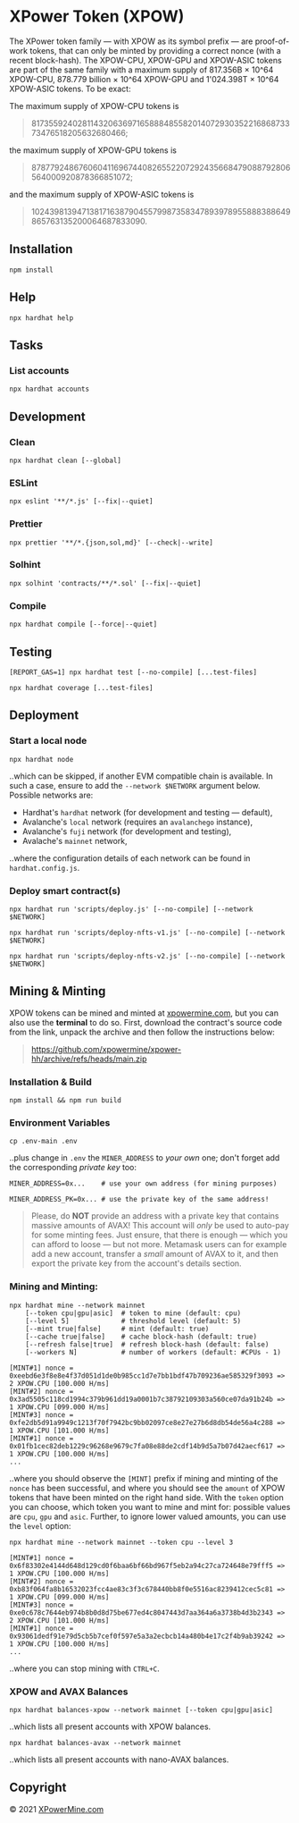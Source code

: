 # XPower Token (XPOW)

The XPower token family &mdash; with XPOW as its symbol prefix &mdash; are proof-of-work tokens, that can only be minted by providing a correct nonce (with a recent block-hash). The XPOW-CPU, XPOW-GPU and XPOW-ASIC tokens are part of the same family with a maximum supply of 817.356B × 10^64 XPOW-CPU, 878.779 billion &times; 10^64 XPOW-GPU and 1'024.398T × 10^64 XPOW-ASIC tokens. To be exact:

The maximum supply of XPOW-CPU tokens is

> 8173559240281143206369716588848558201407293035221686873373476518205632680466;

the maximum supply of XPOW-GPU tokens is

> 8787792486760604116967440826552207292435668479088792806564000920878366851072;

and the maximum supply of XPOW-ASIC tokens is

> 10243981394713817163879045579987358347893978955888388649865763135200064687833090.

## Installation

```shell
npm install
```

## Help

```shell
npx hardhat help
```

## Tasks

### List accounts

```shell
npx hardhat accounts
```

## Development

### Clean

```shell
npx hardhat clean [--global]
```

### ESLint

```shell
npx eslint '**/*.js' [--fix|--quiet]
```

### Prettier

```shell
npx prettier '**/*.{json,sol,md}' [--check|--write]
```

### Solhint

```shell
npx solhint 'contracts/**/*.sol' [--fix|--quiet]
```

### Compile

```shell
npx hardhat compile [--force|--quiet]
```

## Testing

```shell
[REPORT_GAS=1] npx hardhat test [--no-compile] [...test-files]
```

```shell
npx hardhat coverage [...test-files]
```

## Deployment

### Start a local node

```shell
npx hardhat node
```

..which can be skipped, if another EVM compatible chain is available. In such a case, ensure to add the `--network $NETWORK` argument below. Possible networks are:

- Hardhat's `hardhat` network (for development and testing &mdash; default),
- Avalanche's `local` network (requires an `avalanchego` instance),
- Avalanche's `fuji` network (for development and testing),
- Avalache's `mainnet` network,

..where the configuration details of each network can be found in `hardhat.config.js`.

### Deploy smart contract(s)

```shell
npx hardhat run 'scripts/deploy.js' [--no-compile] [--network $NETWORK]
```

```shell
npx hardhat run 'scripts/deploy-nfts-v1.js' [--no-compile] [--network $NETWORK]
```

```shell
npx hardhat run 'scripts/deploy-nfts-v2.js' [--no-compile] [--network $NETWORK]
```

## Mining & Minting

XPOW tokens can be mined and minted at [xpowermine.com](https://www.xpowermine.com/home), but you can also use the **terminal** to do so. First, download the contract's source code from the link, unpack the archive and then follow the instructions below:

> https://github.com/xpowermine/xpower-hh/archive/refs/heads/main.zip

### Installation & Build

```shell
npm install && npm run build
```

### Environment Variables

```shell
cp .env-main .env
```

..plus change in `.env` the `MINER_ADDRESS` to _your own_ one; don't forget add the corresponding *private key* too:

```shell
MINER_ADDRESS=0x...    # use your own address (for mining purposes)
```
```shell
MINER_ADDRESS_PK=0x... # use the private key of the same address!
```

> Please, do **NOT** provide an address with a private key that contains massive amounts of AVAX! This account will _only_ be used to auto-pay for some minting fees. Just ensure, that there is enough &mdash; which you can afford to loose &mdash; but not more. Metamask users can for example add a new account, transfer a _small_ amount of AVAX to it, and then export the private key from the account's details section.

### Mining and Minting:

```shell
npx hardhat mine --network mainnet
    [--token cpu|gpu|asic]  # token to mine (default: cpu)
    [--level 5]             # threshold level (default: 5)
    [--mint true|false]     # mint (default: true)
    [--cache true|false]    # cache block-hash (default: true)
    [--refresh false|true]  # refresh block-hash (default: false)
    [--workers N]           # number of workers (default: #CPUs - 1)
```

```
[MINT#1] nonce = 0xeebd6e3f8e8e4f37d051d1de0b985cc1d7e7bb1bdf47b709236ae585329f3093 => 2 XPOW.CPU [100.000 H/ms]
[MINT#2] nonce = 0x3ad5505c118cd1994c379b961dd19a0001b7c38792109303a560ce07da91b24b => 1 XPOW.CPU [099.000 H/ms]
[MINT#3] nonce = 0xfe2db5d91a9949c1213f70f7942bc9bb02097ce8e27e27b6d8db54de56a4c288 => 1 XPOW.CPU [101.000 H/ms]
[MINT#1] nonce = 0x01fb1cec82deb1229c96268e9679c7fa08e88de2cdf14b9d5a7b07d42aecf617 => 1 XPOW.CPU [100.000 H/ms]
...
```

..where you should observe the `[MINT]` prefix if mining and minting of the `nonce` has been successful, and where you should see the `amount` of XPOW tokens that have been minted on the right hand side. With the `token` option you can choose, which token you want to mine and mint for: possible values are `cpu`, `gpu` and `asic`. Further, to ignore lower valued amounts, you can use the `level` option:

```shell
npx hardhat mine --network mainnet --token cpu --level 3
```

```
[MINT#1] nonce = 0x6f83302e4144d648d129cd0f6baa6bf66bd967f5eb2a94c27ca724648e79fff5 => 1 XPOW.CPU [100.000 H/ms]
[MINT#2] nonce = 0xb83f064fa8b16532023fcc4ae83c3f3c678440bb8f0e5516ac8239412cec5c81 => 1 XPOW.CPU [099.000 H/ms]
[MINT#3] nonce = 0xe0c678c7644eb974b8b0d8d75be677ed4c8047443d7aa364a6a3738b4d3b2343 => 2 XPOW.CPU [101.000 H/ms]
[MINT#1] nonce = 0x93061dedf91e79d5cb5b7cef0f597e5a3a2ecbcb14a480b4e17c2f4b9ab39242 => 1 XPOW.CPU [100.000 H/ms]
...
```

..where you can stop mining with `CTRL+C`.

### XPOW and AVAX Balances

```shell
npx hardhat balances-xpow --network mainnet [--token cpu|gpu|asic]
```

..which lists all present accounts with XPOW balances.

```shell
npx hardhat balances-avax --network mainnet
```

..which lists all present accounts with nano-AVAX balances.

## Copyright

 © 2021 [XPowerMine.com](https://www.xpowermine.com)
